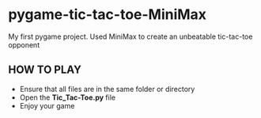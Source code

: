 # pygame-tic-tac-toe-MiniMax
My first pygame project. Used MiniMax to create an unbeatable tic-tac-toe opponent


## HOW TO PLAY
- Ensure that all files are in the same folder or directory
- Open the **Tic_Tac-Toe.py** file
- Enjoy your game
